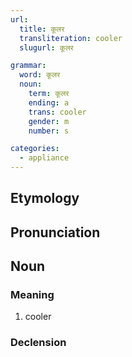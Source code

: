 ```yaml
---
url:
  title: कूलर
  transliteration: cooler
  slugurl: कूलर

grammar: 
  word: कूलर
  noun:
    term: कूलर
    ending: a
    trans: cooler
    gender: m
    number: s

categories: 
  - appliance
---
```


## Etymology

## Pronunciation


## Noun
### Meaning
1. cooler

### Declension
<noun-decl :grammar="grammar"></noun-decl>
